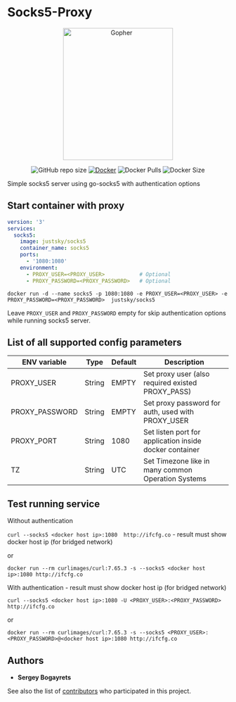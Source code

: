 # Socks5-Proxy

<div align="center">

<img src="https://user-images.githubusercontent.com/71321862/181904528-319cefd3-55be-452e-8d87-f5e72c28bf21.png" alt="Gopher" width="250" height="300">

![GitHub repo size](https://img.shields.io/github/repo-size/just5ky/socks5-server?label=Repo%20Size&logo=github)
[![Docker](https://github.com/Just5KY/socks5-server/actions/workflows/docker.yml/badge.svg)](https://github.com/Just5KY/socks5-server/actions/workflows/docker.yml) 
![Docker Pulls](https://img.shields.io/docker/pulls/justsky/socks5)
![Docker Size](https://img.shields.io/docker/image-size/justsky/socks5)

</div>

Simple socks5 server using go-socks5 with authentication options

## Start container with proxy

```yml
version: '3'
services:
  socks5:
    image: justsky/socks5
    container_name: socks5
    ports:
      - '1080:1080'
    environment:
      - PROXY_USER=<PROXY_USER>           # Optional
      - PROXY_PASSWORD=<PROXY_PASSWORD>   # Optional
```

```docker run -d --name socks5 -p 1080:1080 -e PROXY_USER=<PROXY_USER> -e PROXY_PASSWORD=<PROXY_PASSWORD>  justsky/socks5```

Leave `PROXY_USER` and `PROXY_PASSWORD` empty for skip authentication options while running socks5 server.

## List of all supported config parameters

|ENV variable|Type|Default|Description|
|------------|----|-------|-----------|
|PROXY_USER|String|EMPTY|Set proxy user (also required existed PROXY_PASS)|
|PROXY_PASSWORD|String|EMPTY|Set proxy password for auth, used with PROXY_USER|
|PROXY_PORT|String|1080|Set listen port for application inside docker container|
|TZ|String|UTC|Set Timezone like in many common Operation Systems|

## Test running service

Without authentication

```curl --socks5 <docker host ip>:1080  http://ifcfg.co``` - result must show docker host ip (for bridged network)

or

```docker run --rm curlimages/curl:7.65.3 -s --socks5 <docker host ip>:1080 http://ifcfg.co```

With authentication - result must show docker host ip (for bridged network)

```curl --socks5 <docker host ip>:1080 -U <PROXY_USER>:<PROXY_PASSWORD> http://ifcfg.co```

or

```docker run --rm curlimages/curl:7.65.3 -s --socks5 <PROXY_USER>:<PROXY_PASSWORD>@<docker host ip>:1080 http://ifcfg.co```

## Authors

* **Sergey Bogayrets**

See also the list of [contributors](https://github.com/serjs/socks5-server/graphs/contributors) who participated in this project.
